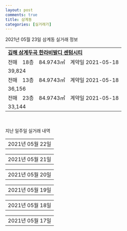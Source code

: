```yaml
---
layout: post
comments: true
title: 삼계동
categories: [실거래가]
---
```


2021년 05월 23일 삼계동 실거래 정보

<table>
  <tr>
    <td colspan="4" style="font-weight: bold;"><a href="https://search.naver.com/search.naver?query=김해 삼계두곡 한라비발디 센텀시티">김해 삼계두곡 한라비발디 센텀시티</a></td>
  </tr>
    
  <tr>
    <td>전매</td>
    <td>18층</td>
    <td>84.9743㎡</td>
    <td>계약일 2021-05-18</td>
  </tr>
  <tr>
    <td colspan="4">39,824</td>
  </tr>
    
  <tr>
    <td>전매</td>
    <td>13층</td>
    <td>84.9743㎡</td>
    <td>계약일 2021-05-18</td>
  </tr>
  <tr>
    <td colspan="4">36,156</td>
  </tr>
    
  <tr>
    <td>전매</td>
    <td>23층</td>
    <td>84.9743㎡</td>
    <td>계약일 2021-05-18</td>
  </tr>
  <tr>
    <td colspan="4">33,144</td>
  </tr>
    
</table>
    
<div style="margin-top: 50px; margin-bottom: 13px">지난 일주일 실거래 내역</div>

  <table style="width: 100%; margin-bottom: 1px">
      <tr class="header">
        <td>2021년 05월 22일</td>
      </tr>
      <tr class="child" style="display: none">
        <td>
            
        <table>
          <tr>
            <td colspan="4" style="font-weight: bold;"><a href="https://search.naver.com/search.naver?query=동원로얄듀크">동원로얄듀크</a></td>
          </tr>

          <tr>
            <td><a style="color: darkblue">매매</a></td>
            <td>23층</td>
            <td>79.0658㎡</td>
            <td>계약일 2021-05-10</td>
          </tr>
          <tr>
            <td colspan="4">19,500<br>기존최고가 19,500</td>
          </tr>
    
        </table>
        <table style="margin-top: 5px">
          <tr>
            <td colspan="4" style="font-weight: bold;"><a href="https://search.naver.com/search.naver?query=분성마을 5단지 푸르지오">분성마을 5단지 푸르지오</a></td>
          </tr>
    
          <tr>
            <td><a style="color: darkblue">매매</a></td>
            <td>2층</td>
            <td>84.9378㎡</td>
            <td>계약일 2021-05-18</td>
          </tr>
          <tr>
            <td colspan="4">23,000<br>기존최고가 23,000</td>
          </tr>
    
          <tr>
            <td><a style="color: darkblue">매매</a></td>
            <td>1층</td>
            <td>59.6447㎡</td>
            <td>계약일 2021-05-08</td>
          </tr>
          <tr>
            <td colspan="4">17,350<br>기존최고가 17,350</td>
          </tr>
    
        </table>
        <table style="margin-top: 5px">
          <tr>
            <td colspan="4" style="font-weight: bold;"><a href="https://search.naver.com/search.naver?query=분성마을현대I아파트2">분성마을현대I아파트2</a></td>
          </tr>
    
          <tr>
            <td><a style="color: darkblue">매매</a></td>
            <td>18층</td>
            <td>84.9611㎡</td>
            <td>계약일 2021-05-21</td>
          </tr>
          <tr>
            <td colspan="4">18,500<br>기존최고가 18,500</td>
          </tr>
    
        </table>
        <table style="margin-top: 5px">
          <tr>
            <td colspan="4" style="font-weight: bold;"><a href="https://search.naver.com/search.naver?query=삼계서희스타힐스">삼계서희스타힐스</a></td>
          </tr>
    
          <tr>
            <td><a style="color: darkblue">매매</a></td>
            <td>2층</td>
            <td>59.9633㎡</td>
            <td>계약일 2021-04-28</td>
          </tr>
          <tr>
            <td colspan="4">23,000<br>기존최고가 23,500</td>
          </tr>
    
          <tr>
            <td><a style="color: darkgreen">전세</a></td>
            <td>10층</td>
            <td>59.9633㎡</td>
            <td>계약일 2021-03-27</td>
          </tr>
          <tr>
            <td colspan="4">20,000</td>
          </tr>
    
        </table>
        <table style="margin-top: 5px">
          <tr>
            <td colspan="4" style="font-weight: bold;"><a href="https://search.naver.com/search.naver?query=화정마을1단지">화정마을1단지</a></td>
          </tr>
    
          <tr>
            <td><a style="color: darkgreen">전세</a></td>
            <td>6층</td>
            <td>84.9814㎡</td>
            <td>계약일 2021-04-06</td>
          </tr>
          <tr>
            <td colspan="4">17,500</td>
          </tr>
    
        </table>
        <table style="margin-top: 5px">
          <tr>
            <td colspan="4" style="font-weight: bold;"><a href="https://search.naver.com/search.naver?query=김해 삼계두곡 한라비발디 센텀시티">김해 삼계두곡 한라비발디 센텀시티</a></td>
          </tr>
    
          <tr>
            <td><a style="color: darkblue">전매</a></td>
            <td>22층</td>
            <td>75.7607㎡</td>
            <td>계약일 2021-05-20</td>
          </tr>
          <tr>
            <td colspan="4">41,473</td>
          </tr>
    
          <tr>
            <td><a style="color: darkblue">전매</a></td>
            <td>3층</td>
            <td>64.3971㎡</td>
            <td>계약일 2021-05-21</td>
          </tr>
          <tr>
            <td colspan="4">22,520</td>
          </tr>
    
        </table>
    
        </td>
      </tr>
  </table>
    
  <table style="width: 100%; margin-bottom: 1px">
      <tr class="header">
        <td>2021년 05월 21일</td>
      </tr>
      <tr class="child" style="display: none">
        <td>
            
        <table>
          <tr>
            <td colspan="4" style="font-weight: bold;"><a href="https://search.naver.com/search.naver?query=김해북부7차부영">김해북부7차부영</a></td>
          </tr>

          <tr>
            <td><a style="color: darkblue">매매</a></td>
            <td>6층</td>
            <td>59.8404㎡</td>
            <td>계약일 2021-05-19</td>
          </tr>
          <tr>
            <td colspan="4">15,500<br>기존최고가 15,500</td>
          </tr>
    
        </table>
        <table style="margin-top: 5px">
          <tr>
            <td colspan="4" style="font-weight: bold;"><a href="https://search.naver.com/search.naver?query=분성마을 5단지 푸르지오">분성마을 5단지 푸르지오</a></td>
          </tr>
    
          <tr>
            <td><a style="color: darkblue">매매</a></td>
            <td>14층</td>
            <td>84.9378㎡</td>
            <td>계약일 2021-05-01</td>
          </tr>
          <tr>
            <td colspan="4">24,900<br>기존최고가 27,200</td>
          </tr>
    
        </table>
        <table style="margin-top: 5px">
          <tr>
            <td colspan="4" style="font-weight: bold;"><a href="https://search.naver.com/search.naver?query=삼계이안">삼계이안</a></td>
          </tr>
    
          <tr>
            <td><a style="color: darkblue">매매</a></td>
            <td>12층</td>
            <td>84.9523㎡</td>
            <td>계약일 2021-05-10</td>
          </tr>
          <tr>
            <td colspan="4">26,500<br>기존최고가 26,500</td>
          </tr>
    
          <tr>
            <td><a style="color: darkblue">매매</a></td>
            <td>15층</td>
            <td>84.9523㎡</td>
            <td>계약일 2021-05-11</td>
          </tr>
          <tr>
            <td colspan="4">26,500<br>기존최고가 26,500</td>
          </tr>
    
        </table>
        <table style="margin-top: 5px">
          <tr>
            <td colspan="4" style="font-weight: bold;"><a href="https://search.naver.com/search.naver?query=화정마을부영6차">화정마을부영6차</a></td>
          </tr>
    
          <tr>
            <td><a style="color: darkblue">매매</a></td>
            <td>13층</td>
            <td>59.8404㎡</td>
            <td>계약일 2021-05-05</td>
          </tr>
          <tr>
            <td colspan="4">16,300<br>기존최고가 16,300</td>
          </tr>
    
          <tr>
            <td><a style="color: darkblue">매매</a></td>
            <td>7층</td>
            <td>49.842㎡</td>
            <td>계약일 2021-05-09</td>
          </tr>
          <tr>
            <td colspan="4">10,900<br>기존최고가 10,900</td>
          </tr>
    
        </table>
        <table style="margin-top: 5px">
          <tr>
            <td colspan="4" style="font-weight: bold;"><a href="https://search.naver.com/search.naver?query=김해 삼계두곡 한라비발디 센텀시티">김해 삼계두곡 한라비발디 센텀시티</a></td>
          </tr>
    
          <tr>
            <td><a style="color: darkblue">전매</a></td>
            <td>21층</td>
            <td>84.9743㎡</td>
            <td>계약일 2021-05-20</td>
          </tr>
          <tr>
            <td colspan="4">45,040</td>
          </tr>
    
        </table>
        <table style="margin-top: 5px">
          <tr>
            <td colspan="4" style="font-weight: bold;"><a href="https://search.naver.com/search.naver?query=삼계 삼정그린코아 더베스트">삼계 삼정그린코아 더베스트</a></td>
          </tr>
    
          <tr>
            <td><a style="color: darkblue">전매</a></td>
            <td>5층</td>
            <td>84.8816㎡</td>
            <td>계약일 2021-05-13</td>
          </tr>
          <tr>
            <td colspan="4">37,810</td>
          </tr>
    
        </table>
    
        </td>
      </tr>
  </table>
    
  <table style="width: 100%; margin-bottom: 1px">
      <tr class="header">
        <td>2021년 05월 20일</td>
      </tr>
      <tr class="child" style="display: none">
        <td>
            
        <table>
          <tr>
            <td colspan="4" style="font-weight: bold;"><a href="https://search.naver.com/search.naver?query=실거래정보없음">실거래정보없음</a></td>
          </tr>

        </table>
    
        </td>
      </tr>
  </table>
    
  <table style="width: 100%; margin-bottom: 1px">
      <tr class="header">
        <td>2021년 05월 19일</td>
      </tr>
      <tr class="child" style="display: none">
        <td>
            
        <table>
          <tr>
            <td colspan="4" style="font-weight: bold;"><a href="https://search.naver.com/search.naver?query=김해북부7차부영">김해북부7차부영</a></td>
          </tr>

          <tr>
            <td><a style="color: darkblue">매매</a></td>
            <td>5층</td>
            <td>84.7888㎡</td>
            <td>계약일 2021-05-15</td>
          </tr>
          <tr>
            <td colspan="4">21,000<br>기존최고가 21,000</td>
          </tr>
    
        </table>
        <table style="margin-top: 5px">
          <tr>
            <td colspan="4" style="font-weight: bold;"><a href="https://search.naver.com/search.naver?query=분성마을현대I아파트1">분성마을현대I아파트1</a></td>
          </tr>
    
          <tr>
            <td><a style="color: darkblue">매매</a></td>
            <td>16층</td>
            <td>77.0945㎡</td>
            <td>계약일 2021-05-15</td>
          </tr>
          <tr>
            <td colspan="4">15,900<br>기존최고가 15,900</td>
          </tr>
    
        </table>
        <table style="margin-top: 5px">
          <tr>
            <td colspan="4" style="font-weight: bold;"><a href="https://search.naver.com/search.naver?query=삼계서희스타힐스">삼계서희스타힐스</a></td>
          </tr>
    
          <tr>
            <td><a style="color: darkblue">매매</a></td>
            <td>9층</td>
            <td>84.9828㎡</td>
            <td>계약일 2021-05-18</td>
          </tr>
          <tr>
            <td colspan="4">34,800<br>기존최고가 34,800</td>
          </tr>
    
          <tr>
            <td><a style="color: darkblue">매매</a></td>
            <td>11층</td>
            <td>74.415㎡</td>
            <td>계약일 2021-05-08</td>
          </tr>
          <tr>
            <td colspan="4">28,500<br>기존최고가 28,500</td>
          </tr>
    
        </table>
        <table style="margin-top: 5px">
          <tr>
            <td colspan="4" style="font-weight: bold;"><a href="https://search.naver.com/search.naver?query=화정마을부영2차">화정마을부영2차</a></td>
          </tr>
    
          <tr>
            <td><a style="color: darkblue">매매</a></td>
            <td>15층</td>
            <td>84.9814㎡</td>
            <td>계약일 2021-05-07</td>
          </tr>
          <tr>
            <td colspan="4">18,000<br>기존최고가 18,000</td>
          </tr>
    
        </table>
        <table style="margin-top: 5px">
          <tr>
            <td colspan="4" style="font-weight: bold;"><a href="https://search.naver.com/search.naver?query=화정마을부영6차">화정마을부영6차</a></td>
          </tr>
    
          <tr>
            <td><a style="color: darkblue">매매</a></td>
            <td>10층</td>
            <td>59.8404㎡</td>
            <td>계약일 2021-05-05</td>
          </tr>
          <tr>
            <td colspan="4">16,300<br>기존최고가 16,300</td>
          </tr>
    
          <tr>
            <td><a style="color: darkblue">매매</a></td>
            <td>2층</td>
            <td>59.8404㎡</td>
            <td>계약일 2021-05-17</td>
          </tr>
          <tr>
            <td colspan="4">15,000<br>기존최고가 15,000</td>
          </tr>
    
          <tr>
            <td><a style="color: darkblue">매매</a></td>
            <td>5층</td>
            <td>49.842㎡</td>
            <td>계약일 2021-05-14</td>
          </tr>
          <tr>
            <td colspan="4">11,000<br>기존최고가 11,000</td>
          </tr>
    
          <tr>
            <td><a style="color: darkblue">매매</a></td>
            <td>2층</td>
            <td>49.842㎡</td>
            <td>계약일 2021-05-13</td>
          </tr>
          <tr>
            <td colspan="4">10,800<br>기존최고가 10,800</td>
          </tr>
    
          <tr>
            <td><a style="color: darkblue">매매</a></td>
            <td>15층</td>
            <td>49.842㎡</td>
            <td>계약일 2021-05-11</td>
          </tr>
          <tr>
            <td colspan="4">10,350<br>기존최고가 10,350</td>
          </tr>
    
        </table>
        <table style="margin-top: 5px">
          <tr>
            <td colspan="4" style="font-weight: bold;"><a href="https://search.naver.com/search.naver?query=구지마을3단지푸르지오">구지마을3단지푸르지오</a></td>
          </tr>
    
          <tr>
            <td><a style="color: darkgreen">전세</a></td>
            <td>1층</td>
            <td>124.2404㎡</td>
            <td>계약일 2021-05-15</td>
          </tr>
          <tr>
            <td colspan="4">38,000</td>
          </tr>
    
        </table>
        <table style="margin-top: 5px">
          <tr>
            <td colspan="4" style="font-weight: bold;"><a href="https://search.naver.com/search.naver?query=김해북부7차부영">김해북부7차부영</a></td>
          </tr>
    
          <tr>
            <td><a style="color: darkgreen">전세</a></td>
            <td>5층</td>
            <td>84.7888㎡</td>
            <td>계약일 2021-04-16</td>
          </tr>
          <tr>
            <td colspan="4">20,000<br>기존최고가 21,000</td>
          </tr>
    
        </table>
        <table style="margin-top: 5px">
          <tr>
            <td colspan="4" style="font-weight: bold;"><a href="https://search.naver.com/search.naver?query=김해 삼계두곡 한라비발디 센텀시티">김해 삼계두곡 한라비발디 센텀시티</a></td>
          </tr>
    
          <tr>
            <td><a style="color: darkblue">전매</a></td>
            <td>27층</td>
            <td>84.9743㎡</td>
            <td>계약일 2021-05-18</td>
          </tr>
          <tr>
            <td colspan="4">46,193</td>
          </tr>
    
          <tr>
            <td><a style="color: darkblue">전매</a></td>
            <td>12층</td>
            <td>84.9743㎡</td>
            <td>계약일 2021-05-14</td>
          </tr>
          <tr>
            <td colspan="4">46,056</td>
          </tr>
    
          <tr>
            <td><a style="color: darkblue">전매</a></td>
            <td>4층</td>
            <td>84.9743㎡</td>
            <td>계약일 2021-05-16</td>
          </tr>
          <tr>
            <td colspan="4">39,819</td>
          </tr>
    
        </table>
    
        </td>
      </tr>
  </table>
    
  <table style="width: 100%; margin-bottom: 1px">
      <tr class="header">
        <td>2021년 05월 18일</td>
      </tr>
      <tr class="child" style="display: none">
        <td>
            
        <table>
          <tr>
            <td colspan="4" style="font-weight: bold;"><a href="https://search.naver.com/search.naver?query=동신">동신</a></td>
          </tr>

          <tr>
            <td><a style="color: darkblue">매매</a></td>
            <td>14층</td>
            <td>84.95㎡</td>
            <td>계약일 2021-04-28</td>
          </tr>
          <tr>
            <td colspan="4">11,200<br>기존최고가 11,200</td>
          </tr>
    
        </table>
        <table style="margin-top: 5px">
          <tr>
            <td colspan="4" style="font-weight: bold;"><a href="https://search.naver.com/search.naver?query=동원로얄듀크">동원로얄듀크</a></td>
          </tr>
    
          <tr>
            <td><a style="color: darkblue">매매</a></td>
            <td>19층</td>
            <td>84.9741㎡</td>
            <td>계약일 2021-05-14</td>
          </tr>
          <tr>
            <td colspan="4">26,000<br>기존최고가 26,000</td>
          </tr>
    
          <tr>
            <td><a style="color: darkblue">매매</a></td>
            <td>12층</td>
            <td>84.9741㎡</td>
            <td>계약일 2021-05-08</td>
          </tr>
          <tr>
            <td colspan="4">24,300<br>기존최고가 24,300</td>
          </tr>
    
        </table>
        <table style="margin-top: 5px">
          <tr>
            <td colspan="4" style="font-weight: bold;"><a href="https://search.naver.com/search.naver?query=분성마을현대I아파트1">분성마을현대I아파트1</a></td>
          </tr>
    
          <tr>
            <td><a style="color: darkblue">매매</a></td>
            <td>10층</td>
            <td>84.9806㎡</td>
            <td>계약일 2021-05-15</td>
          </tr>
          <tr>
            <td colspan="4">20,000<br>기존최고가 20,000</td>
          </tr>
    
        </table>
        <table style="margin-top: 5px">
          <tr>
            <td colspan="4" style="font-weight: bold;"><a href="https://search.naver.com/search.naver?query=삼계서희스타힐스">삼계서희스타힐스</a></td>
          </tr>
    
          <tr>
            <td><a style="color: darkblue">매매</a></td>
            <td>9층</td>
            <td>59.9793㎡</td>
            <td>계약일 2021-05-04</td>
          </tr>
          <tr>
            <td colspan="4">24,500<br>기존최고가 24,500</td>
          </tr>
    
        </table>
        <table style="margin-top: 5px">
          <tr>
            <td colspan="4" style="font-weight: bold;"><a href="https://search.naver.com/search.naver?query=화정마을1단지">화정마을1단지</a></td>
          </tr>
    
          <tr>
            <td><a style="color: darkblue">매매</a></td>
            <td>8층</td>
            <td>84.9814㎡</td>
            <td>계약일 2021-05-08</td>
          </tr>
          <tr>
            <td colspan="4">21,000<br>기존최고가 21,000</td>
          </tr>
    
          <tr>
            <td><a style="color: darkblue">매매</a></td>
            <td>1층</td>
            <td>84.9814㎡</td>
            <td>계약일 2021-05-06</td>
          </tr>
          <tr>
            <td colspan="4">19,100<br>기존최고가 19,100</td>
          </tr>
    
        </table>
        <table style="margin-top: 5px">
          <tr>
            <td colspan="4" style="font-weight: bold;"><a href="https://search.naver.com/search.naver?query=화정마을부영3차">화정마을부영3차</a></td>
          </tr>
    
          <tr>
            <td><a style="color: darkblue">매매</a></td>
            <td>12층</td>
            <td>84.9814㎡</td>
            <td>계약일 2021-05-11</td>
          </tr>
          <tr>
            <td colspan="4">18,500<br>기존최고가 18,500</td>
          </tr>
    
        </table>
        <table style="margin-top: 5px">
          <tr>
            <td colspan="4" style="font-weight: bold;"><a href="https://search.naver.com/search.naver?query=화정마을아이파크가야">화정마을아이파크가야</a></td>
          </tr>
    
          <tr>
            <td><a style="color: darkblue">매매</a></td>
            <td>1층</td>
            <td>101.967㎡</td>
            <td>계약일 2021-05-06</td>
          </tr>
          <tr>
            <td colspan="4">30,000<br>기존최고가 30,000</td>
          </tr>
    
        </table>
        <table style="margin-top: 5px">
          <tr>
            <td colspan="4" style="font-weight: bold;"><a href="https://search.naver.com/search.naver?query=삼계이안">삼계이안</a></td>
          </tr>
    
          <tr>
            <td><a style="color: darkgoldenrod">월세</a></td>
            <td>13층</td>
            <td>84.9523㎡</td>
            <td>계약일 2021-04-29</td>
          </tr>
          <tr>
            <td colspan="4">80 (1,000)</td>
          </tr>
    
        </table>
        <table style="margin-top: 5px">
          <tr>
            <td colspan="4" style="font-weight: bold;"><a href="https://search.naver.com/search.naver?query=김해 삼계두곡 한라비발디 센텀시티">김해 삼계두곡 한라비발디 센텀시티</a></td>
          </tr>
    
          <tr>
            <td><a style="color: darkblue">전매</a></td>
            <td>9층</td>
            <td>84.9743㎡</td>
            <td>계약일 2021-04-27</td>
          </tr>
          <tr>
            <td colspan="4">44,989</td>
          </tr>
    
          <tr>
            <td><a style="color: darkblue">전매</a></td>
            <td>13층</td>
            <td>84.9743㎡</td>
            <td>계약일 2021-05-13</td>
          </tr>
          <tr>
            <td colspan="4">44,957</td>
          </tr>
    
          <tr>
            <td><a style="color: darkblue">전매</a></td>
            <td>3층</td>
            <td>84.9743㎡</td>
            <td>계약일 2021-05-15</td>
          </tr>
          <tr>
            <td colspan="4">39,685</td>
          </tr>
    
          <tr>
            <td><a style="color: darkblue">전매</a></td>
            <td>23층</td>
            <td>84.9743㎡</td>
            <td>계약일 2021-05-15</td>
          </tr>
          <tr>
            <td colspan="4">39,190</td>
          </tr>
    
          <tr>
            <td><a style="color: darkblue">전매</a></td>
            <td>7층</td>
            <td>84.9743㎡</td>
            <td>계약일 2021-05-15</td>
          </tr>
          <tr>
            <td colspan="4">38,000</td>
          </tr>
    
          <tr>
            <td><a style="color: darkblue">전매</a></td>
            <td>2층</td>
            <td>84.9743㎡</td>
            <td>계약일 2021-05-07</td>
          </tr>
          <tr>
            <td colspan="4">37,351</td>
          </tr>
    
          <tr>
            <td><a style="color: darkblue">전매</a></td>
            <td>9층</td>
            <td>84.9743㎡</td>
            <td>계약일 2021-05-17</td>
          </tr>
          <tr>
            <td colspan="4">34,348</td>
          </tr>
    
        </table>
    
        </td>
      </tr>
  </table>
    
  <table style="width: 100%; margin-bottom: 1px">
      <tr class="header">
        <td>2021년 05월 17일</td>
      </tr>
      <tr class="child" style="display: none">
        <td>
            
        <table>
          <tr>
            <td colspan="4" style="font-weight: bold;"><a href="https://search.naver.com/search.naver?query=실거래정보없음">실거래정보없음</a></td>
          </tr>

        </table>
    
        </td>
      </tr>
  </table>
    

